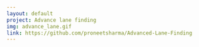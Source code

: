 ```yaml
---
layout: default
project: Advance lane finding
img: advance_lane.gif
link: https://github.com/proneetsharma/Advanced-Lane-Finding
---
```


